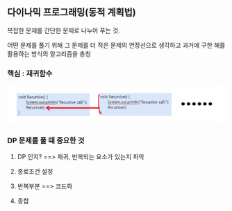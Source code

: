 ## 다이나믹 프로그래밍(동적 계획법)

복잡한 문제를 간단한 문제로 나누어 푸는 것.

어떤 문제를 풀기 위해 그 문제를 더 작은 문제의 연장선으로 생각하고 과거에 구한 해를 활용하는 방식의 알고리즘을 총칭

<h3>핵심 : 재귀함수</h3>

<img src = https://github.com/SkynI25/Algorithm-Study/blob/master/KITAE/DynamicProgramming/%EC%9D%B4%EB%AF%B8%EC%A7%80%201.png >

<h3>DP 문제를 풀 때 중요한 것</h3>

1. DP 인지? ==> 재귀, 반복되는 요소가 있는지 파악

2. 종료조건 설정

3. 반복부분 ==> 코드화

4. 종합
